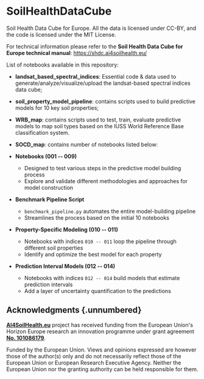 # SoilHealthDataCube
Soil Health Data Cube for Europe. All the data is licensed under CC-BY, and the code is licensed under the MIT License.

For technical information please refer to the **Soil Health Data Cube for Europe technical manual**: <https://shdc.ai4soilhealth.eu/>

List of notebooks available in this repository:

- **landsat_based_spectral_indices**: Essential code & data used to generate/analyze/visualize/upload the landsat-based spectral indices data cube;

- **soil_property_model_pipeline**: contains scripts used to build predictive models for 10 key soil properties;

- **WRB_map**: contains scripts used to test, train, evaluate predictive models to map soil types based on the IUSS World Reference Base classification system.

- **SOCD_map**: contains number of notebooks listed below:

- **Notebooks (001 -- 009)**
  - Designed to test various steps in the predictive model building process
  - Explore and validate different methodologies and approaches for model construction

- **Benchmark Pipeline Script**
  - `benchmark_pipeline.py` automates the entire model-building pipeline
  - Streamlines the process based on the initial 10 notebooks

- **Property-Specific Modeling (010 -- 011)**
  - Notebooks with indices `010 -- 011` loop the pipeline through different soil properties
  - Identify and optimize the best model for each property

- **Prediction Interval Models (012 -- 014)**
  - Notebooks with indices `012 -- 014` build models that estimate prediction intervals
  - Add a layer of uncertainty quantification to the predictions

## Acknowledgments {.unnumbered}

**[AI4SoilHealth.eu](https://AI4SoilHealth.eu)** project has received funding 
from the European Union's Horizon Europe research an innovation programme under 
grant agreement **[No. 101086179](https://cordis.europa.eu/project/id/101086179)**.

Funded by the European Union. Views and opinions expressed are however those of 
the author(s) only and do not necessarily reflect those of the European Union or 
European Research Executive Agency. Neither the European Union nor the granting 
authority can be held responsible for them.




 
